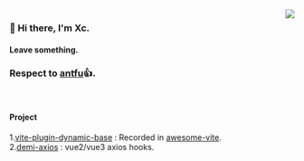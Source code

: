 <img src="https://github-stats.liuli.lol/api?username=chenxch&theme=vue&show_icons=true&include_all_commits=true&count_private=true" align="right">

### 👋 Hi there, I'm Xc.
    
#### Leave something.     
 
### Respect to [antfu](https://github.com/antfu)👍.
 
<br/>

#### Project

1.[vite-plugin-dynamic-base](https://github.com/chenxch/vite-plugin-dynamic-base) : Recorded in [awesome-vite](https://github.com/vitejs/awesome-vite/blob/master/README.md). <br/>
2.[demi-axios](https://github.com/chenxch/demi-axios) : vue2/vue3 axios hooks.
 

 
<!--
**chenxch/chenxch** is a ✨ _special_ ✨ repository because its `README.md` (this file) appears on your GitHub profile.

Here are some ideas to get you started:

- 🔭 I’m currently working on ...
- 🌱 I’m currently learning ...
- 👯 I’m looking to collaborate on ...
- 🤔 I’m looking for help with ...
- 💬 Ask me about ...
- 📫 How to reach me: ...
- 😄 Pronouns: ...
- ⚡ Fun fact: ...
-->
